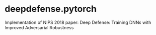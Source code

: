 # deepdefense.pytorch
Implementation of NIPS 2018 paper:  Deep Defense: Training DNNs with Improved Adversarial Robustness
